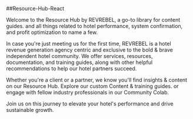 ##Resource-Hub-React

Welcome to the Resource Hub by REVREBEL, a go-to library for content guides. and all things related to hotel performance, system confirmation, and profit optimization to name a few.

In case you're just meeting us for the first time, REVREBEL is a hotel revenue generation agency centric and exclusive to the bold & brave independent hotel community. We offer services, resources, documentation, and training guides, along with other helpful recommendations to help our hotel partners succeed.

Whether you're a client or a partner, we know you'll find insights & content on our Resource Hub. Explore our custom Content & training guides. or engage with fellow industry professionals in our Community Colab.

Join us on this journey to elevate your hotel's performance and drive sustainable growth.

